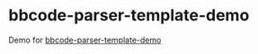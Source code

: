 # bbcode-parser-template-demo

Demo for [bbcode-parser-template-demo](https://github.com/thoughtsunificator/bbcode-parser-template-demo)
